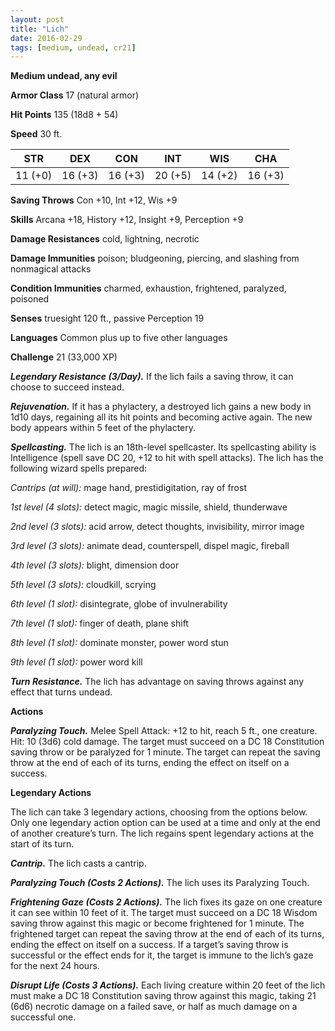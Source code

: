 ```yaml
---
layout: post
title: "Lich"
date: 2016-02-29
tags: [medium, undead, cr21]
---
```


**Medium undead, any evil**

**Armor Class** 17 (natural armor)

**Hit Points** 135 (18d8 + 54)

**Speed** 30 ft.

|   STR   |   DEX   |   CON   |   INT   |   WIS   |   CHA   |
|:-----:|:-----:|:-----:|:-----:|:-----:|:-----:|
| 11 (+0) | 16 (+3) | 16 (+3) | 20 (+5) | 14 (+2) | 16 (+3) |

**Saving Throws** Con +10, Int +12, Wis +9 

**Skills** Arcana +18, History +12, Insight +9, Perception +9 

**Damage Resistances** cold, lightning, necrotic 

**Damage Immunities** poison; bludgeoning, piercing, and slashing from nonmagical attacks 

**Condition Immunities** charmed, exhaustion, frightened, paralyzed, poisoned 

**Senses** truesight 120 ft., passive Perception 19 

**Languages** Common plus up to five other languages 

**Challenge** 21 (33,000 XP)

***Legendary Resistance (3/Day).*** If the lich fails a saving throw, it can choose to succeed instead. 

***Rejuvenation.*** If it has a phylactery, a destroyed lich gains a new body in 1d10 days, regaining all its hit points and becoming active again. The new body appears within 5 feet of the phylactery. 

***Spellcasting.*** The lich is an 18th-level spellcaster. Its spellcasting ability is Intelligence (spell save DC 20, +12 to hit with spell attacks). The lich has the following wizard spells prepared: 

*Cantrips (at will):* mage hand, prestidigitation, ray of frost 

*1st level (4 slots):* detect magic, magic missile, shield, thunderwave 

*2nd level (3 slots):* acid arrow, detect thoughts, invisibility, mirror image

*3rd level (3 slots):* animate dead, counterspell, dispel magic, fireball 

*4th level (3 slots):* blight, dimension door 

*5th level (3 slots):* cloudkill, scrying 

*6th level (1 slot):* disintegrate, globe of invulnerability 

*7th level (1 slot):* finger of death, plane shift 

*8th level (1 slot):* dominate monster, power word stun 

*9th level (1 slot):* power word kill

***Turn Resistance.*** The lich has advantage on saving throws against any effect that turns undead. 

**Actions**

***Paralyzing Touch.*** Melee Spell Attack: +12 to hit, reach 5 ft., one creature. Hit: 10 (3d6) cold damage. The target must succeed on a DC 18 Constitution saving throw or be paralyzed for 1 minute. The target can repeat the saving throw at the end of each of its turns, ending the effect on itself on a success. 

**Legendary Actions**

The lich can take 3 legendary actions, choosing from the options below. Only one legendary action option can be used at a time and only at the end of another creature’s turn. The lich regains spent legendary actions at the start of its turn. 

***Cantrip.*** The lich casts a cantrip. 

***Paralyzing Touch (Costs 2 Actions).*** The lich uses its Paralyzing Touch. 

***Frightening Gaze (Costs 2 Actions).*** The lich fixes its gaze on one creature it can see within 10 feet of it. The target must succeed on a DC 18 Wisdom saving throw against this magic or become frightened for 1 minute. The frightened target can repeat the saving throw at the end of each of its turns, ending the effect on itself on a success. If a target’s saving throw is successful or the effect ends for it, the target is immune to the lich’s gaze for the next 24 hours. 

***Disrupt Life (Costs 3 Actions).*** Each living creature within 20 feet of the lich must make a DC 18 Constitution saving throw against this magic, taking 21 (6d6) necrotic damage on a failed save, or half as much damage on a successful one.
